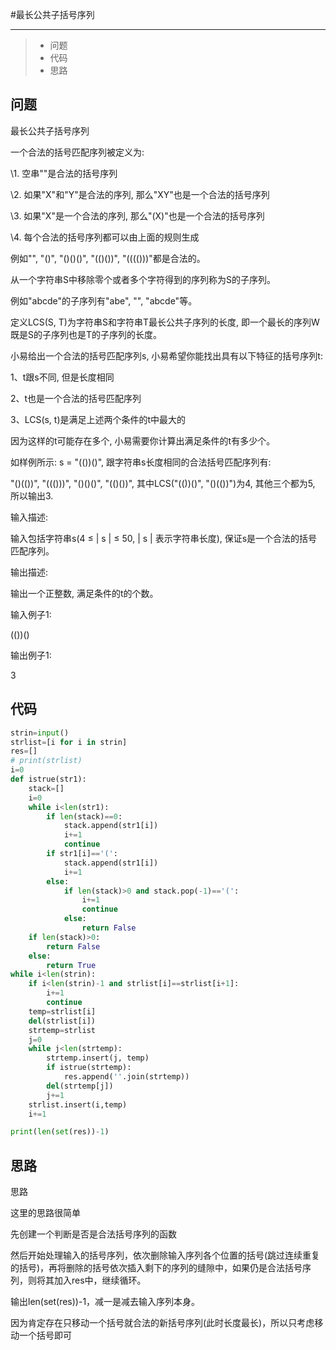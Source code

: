 #最长公共子括号序列 

------

> - 问题
> - 代码
> - 思路

## 问题

最长公共子括号序列

一个合法的括号匹配序列被定义为:

\1. 空串""是合法的括号序列

\2. 如果"X"和"Y"是合法的序列, 那么"XY"也是一个合法的括号序列

\3. 如果"X"是一个合法的序列, 那么"(X)"也是一个合法的括号序列

\4. 每个合法的括号序列都可以由上面的规则生成

例如"", "()", "()()()", "(()())", "(((()))"都是合法的。

从一个字符串S中移除零个或者多个字符得到的序列称为S的子序列。

例如"abcde"的子序列有"abe", "", "abcde"等。

定义LCS(S, T)为字符串S和字符串T最长公共子序列的长度, 即一个最长的序列W既是S的子序列也是T的子序列的长度。

小易给出一个合法的括号匹配序列s, 小易希望你能找出具有以下特征的括号序列t:

1、t跟s不同, 但是长度相同

2、t也是一个合法的括号匹配序列

3、LCS(s, t)是满足上述两个条件的t中最大的

因为这样的t可能存在多个, 小易需要你计算出满足条件的t有多少个。

 

如样例所示: s = "(())()", 跟字符串s长度相同的合法括号匹配序列有:

"()(())", "((()))", "()()()", "(()())", 其中LCS("(())()", "()(())")为4, 其他三个都为5, 所以输出3. 

输入描述:

输入包括字符串s(4 ≤ | s | ≤ 50, | s | 表示字符串长度), 保证s是一个合法的括号匹配序列。

 

 

输出描述:

输出一个正整数, 满足条件的t的个数。

 

输入例子1:

(())()

 

输出例子1:

3

## 代码

```python
strin=input()
strlist=[i for i in strin]
res=[]
# print(strlist)
i=0
def istrue(str1):
    stack=[]
    i=0
    while i<len(str1):
        if len(stack)==0:
            stack.append(str1[i])
            i+=1
            continue
        if str1[i]=='(':
            stack.append(str1[i])
            i+=1
        else:
            if len(stack)>0 and stack.pop(-1)=='(':
                i+=1
                continue
            else:
                return False
    if len(stack)>0:
        return False
    else:
        return True
while i<len(strin):
    if i<len(strin)-1 and strlist[i]==strlist[i+1]:
        i+=1
        continue
    temp=strlist[i]
    del(strlist[i])
    strtemp=strlist
    j=0
    while j<len(strtemp):
        strtemp.insert(j, temp)
        if istrue(strtemp):
            res.append(''.join(strtemp))
        del(strtemp[j])
        j+=1
    strlist.insert(i,temp)
    i+=1

print(len(set(res))-1)
```

## 思路

思路

这里的思路很简单

先创建一个判断是否是合法括号序列的函数

然后开始处理输入的括号序列，依次删除输入序列各个位置的括号(跳过连续重复的括号)，再将删除的括号依次插入剩下的序列的缝隙中，如果仍是合法括号序列，则将其加入res中，继续循环。

输出len(set(res))-1，减一是减去输入序列本身。

因为肯定存在只移动一个括号就合法的新括号序列(此时长度最长)，所以只考虑移动一个括号即可